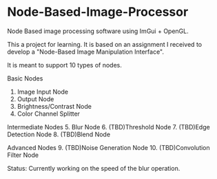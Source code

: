 # Node-Based-Image-Processor
Node Based image processing software using ImGui + OpenGL. 

This a project for learning.
It is based on an assignment I received to develop a "Node-Based Image Manipulation Interface".

It is meant to support 10 types of nodes.

Basic Nodes 
1. Image Input Node 
2. Output Node 
3. Brightness/Contrast Node 
4. Color Channel Splitter 

Intermediate Nodes 
5. Blur Node 
6. (TBD)Threshold Node 
7. (TBD)Edge Detection Node 
8. (TBD)Blend Node 

Advanced Nodes 
9. (TBD)Noise Generation Node 
10. (TBD)Convolution Filter Node 

Status:
Currently working on the speed of the blur operation. 